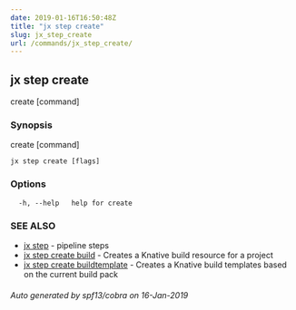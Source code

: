 ```yaml
---
date: 2019-01-16T16:50:48Z
title: "jx step create"
slug: jx_step_create
url: /commands/jx_step_create/
---
```

## jx step create

create [command]

### Synopsis

create [command]

```
jx step create [flags]
```

### Options

```
  -h, --help   help for create
```

### SEE ALSO

* [jx step](/commands/jx_step/)	 - pipeline steps
* [jx step create build](/commands/jx_step_create_build/)	 - Creates a Knative build resource for a project
* [jx step create buildtemplate](/commands/jx_step_create_buildtemplate/)	 - Creates a Knative build templates based on the current build pack

###### Auto generated by spf13/cobra on 16-Jan-2019
